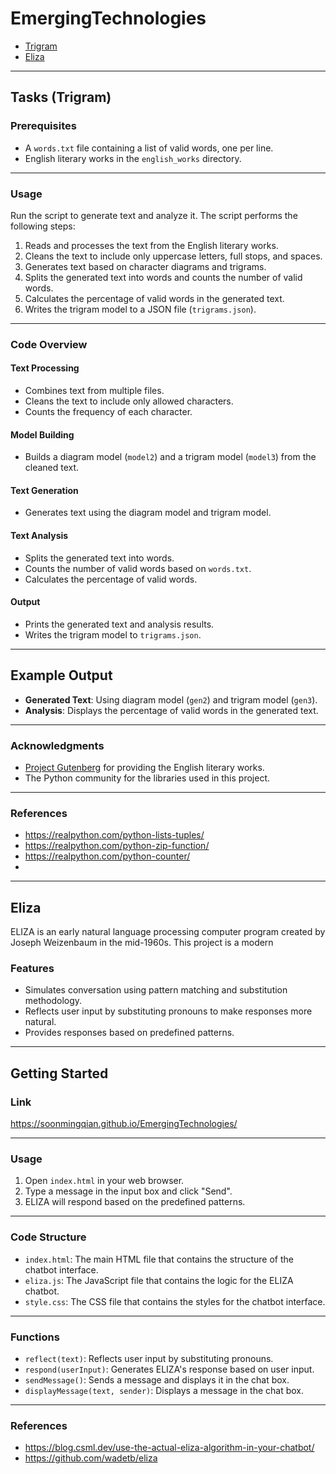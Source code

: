# EmergingTechnologies
- [Trigram](#tasks-trigram)
- [Eliza](#eliza)

---

## Tasks (Trigram)

### Prerequisites

- A `words.txt` file containing a list of valid words, one per line.
- English literary works in the `english_works` directory.

---

### Usage

Run the script to generate text and analyze it. The script performs the following steps:

1. Reads and processes the text from the English literary works.
2. Cleans the text to include only uppercase letters, full stops, and spaces.
3. Generates text based on character diagrams and trigrams.
4. Splits the generated text into words and counts the number of valid words.
5. Calculates the percentage of valid words in the generated text.
6. Writes the trigram model to a JSON file (`trigrams.json`).

---

### Code Overview

#### Text Processing

- Combines text from multiple files.
- Cleans the text to include only allowed characters.
- Counts the frequency of each character.

#### Model Building

- Builds a diagram model (`model2`) and a trigram model (`model3`) from the cleaned text.

#### Text Generation

- Generates text using the diagram model and trigram model.

#### Text Analysis

- Splits the generated text into words.
- Counts the number of valid words based on `words.txt`.
- Calculates the percentage of valid words.

#### Output

- Prints the generated text and analysis results.
- Writes the trigram model to `trigrams.json`.

---

## Example Output

- **Generated Text**: Using diagram model (`gen2`) and trigram model (`gen3`).
- **Analysis**: Displays the percentage of valid words in the generated text.

---

### Acknowledgments

- [Project Gutenberg](https://www.gutenberg.org) for providing the English literary works.
- The Python community for the libraries used in this project.

--- 

### References
- https://realpython.com/python-lists-tuples/
- https://realpython.com/python-zip-function/
- https://realpython.com/python-counter/
- 

---

## Eliza

ELIZA is an early natural language processing computer program created by Joseph Weizenbaum in the mid-1960s. This project is a modern

### Features

- Simulates conversation using pattern matching and substitution methodology.
- Reflects user input by substituting pronouns to make responses more natural.
- Provides responses based on predefined patterns.

---

## Getting Started

### Link
https://soonmingqian.github.io/EmergingTechnologies/

---

### Usage

1. Open `index.html` in your web browser.
2. Type a message in the input box and click "Send".
3. ELIZA will respond based on the predefined patterns.

---

### Code Structure

- `index.html`: The main HTML file that contains the structure of the chatbot interface.
- `eliza.js`: The JavaScript file that contains the logic for the ELIZA chatbot.
- `style.css`: The CSS file that contains the styles for the chatbot interface.

---

### Functions

- `reflect(text)`: Reflects user input by substituting pronouns.
- `respond(userInput)`: Generates ELIZA's response based on user input.
- `sendMessage()`: Sends a message and displays it in the chat box.
- `displayMessage(text, sender)`: Displays a message in the chat box.

---

### References
- https://blog.csml.dev/use-the-actual-eliza-algorithm-in-your-chatbot/
- https://github.com/wadetb/eliza
